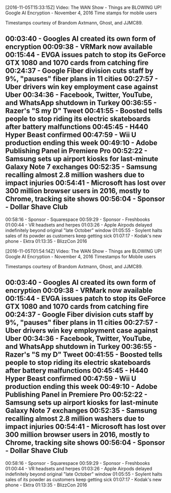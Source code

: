 [2016-11-05T15:33:15Z] Video: The WAN Show - Things are BLOWING UP! Google AI Encryption - November 4, 2016 
Time stamps for mobile users


Timestamps courtesy of Brandom Axtmann, Ghost, and JJMC89.

00:03:40 - Googles AI created its own form of encryption
00:09:38 - VRMark now available
00:15:44 - EVGA issues patch to stop its GeForce GTX 1080 and 1070 cards from catching fire
00:24:37 - Google Fiber division cuts staff by 9%, "pauses" fiber plans in 11 cities
00:27:57 - Uber drivers win key employment case against Uber
00:34:36 - Facebook, Twitter, YouTube, and WhatsApp shutdown in Turkey
00:36:55 - Razer's "S my D" Tweet
00:41:55 - Boosted tells people to stop riding its electric skateboards after battery malfunctions
00:45:45 - H440 Hyper Beast confirmed
00:47:59 - Wii U production ending this week
00:49:10 - Adobe Publishing Panel in Premiere Pro
00:52:22 - Samsung sets up airport kiosks for last-minute Galaxy Note 7 exchanges
00:52:35 - Samsung recalling almost 2.8 million washers due to impact injuries
00:54:41 - Microsoft has lost over 300 million browser users in 2016, mostly to Chrome, tracking site shows
00:56:04 - Sponsor - Dollar Shave Club
--
00:58:16 - Sponsor - Squarespace
00:59:29 - Sponsor - Freshbooks
01:00:44 - VR headsets and herpes
01:03:26 - Apple Airpods delayed indefinitely beyond original "late October" window
01:05:55 - Soylent halts sales of its powder as customers keep getting sick
01:07:17 - Kodak's new phone - Ektra
01:13:35 - BlizzCon 2016

[2016-11-05T01:54:14Z] Video: The WAN Show - Things are BLOWING UP! Google AI Encryption - November 4, 2016 
Timestamps for Mobile users

Timestamps courtesy of Brandom Axtmann, Ghost, and JJMC89.

00:03:40 - Googles AI created its own form of encryption
00:09:38 - VRMark now available
00:15:44 - EVGA issues patch to stop its GeForce GTX 1080 and 1070 cards from catching fire
00:24:37 - Google Fiber division cuts staff by 9%, "pauses" fiber plans in 11 cities
00:27:57 - Uber drivers win key employment case against Uber
00:34:36 - Facebook, Twitter, YouTube, and WhatsApp shutdown in Turkey
00:36:55 - Razer's "S my D" Tweet
00:41:55 - Boosted tells people to stop riding its electric skateboards after battery malfunctions
00:45:45 - H440 Hyper Beast confirmed
00:47:59 - Wii U production ending this week
00:49:10 - Adobe Publishing Panel in Premiere Pro
00:52:22 - Samsung sets up airport kiosks for last-minute Galaxy Note 7 exchanges
00:52:35 - Samsung recalling almost 2.8 million washers due to impact injuries
00:54:41 - Microsoft has lost over 300 million browser users in 2016, mostly to Chrome, tracking site shows
00:56:04 - Sponsor - Dollar Shave Club
--
00:58:16 - Sponsor - Squarespace
00:59:29 - Sponsor - Freshbooks
01:00:44 - VR headsets and herpes
01:03:26 - Apple Airpods delayed indefinitely beyond original "late October" window
01:05:55 - Soylent halts sales of its powder as customers keep getting sick
01:07:17 - Kodak's new phone - Ektra
01:13:35 - BlizzCon 2016

